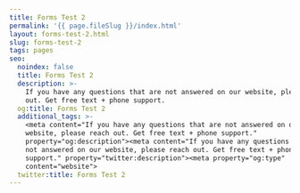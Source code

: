 ```yaml
---
title: Forms Test 2
permalink: '{{ page.fileSlug }}/index.html'
layout: forms-test-2.html
slug: forms-test-2
tags: pages
seo:
  noindex: false
  title: Forms Test 2
  description: >-
    If you have any questions that are not answered on our website, please reach
    out. Get free text + phone support.
  og:title: Forms Test 2
  additional_tags: >-
    <meta content="If you have any questions that are not answered on our
    website, please reach out. Get free text + phone support."
    property="og:description"><meta content="If you have any questions that are
    not answered on our website, please reach out. Get free text + phone
    support." property="twitter:description"><meta property="og:type"
    content="website">
  twitter:title: Forms Test 2
---
```



